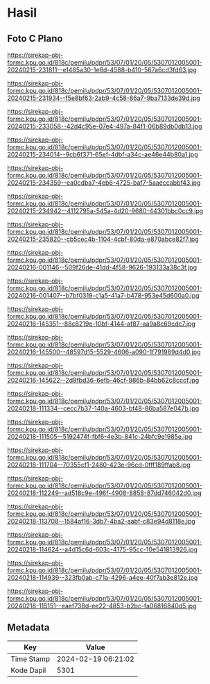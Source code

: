 # Hasil

## Foto C Plano

https://sirekap-obj-formc.kpu.go.id/818c/pemilu/pdpr/53/07/01/20/05/5307012005001-20240215-231811--e1465a30-1e6d-4588-b410-567a6cd3fd63.jpg

https://sirekap-obj-formc.kpu.go.id/818c/pemilu/pdpr/53/07/01/20/05/5307012005001-20240215-231934--f5e8bf63-2ab9-4c58-86a7-9ba7133de39d.jpg

https://sirekap-obj-formc.kpu.go.id/818c/pemilu/pdpr/53/07/01/20/05/5307012005001-20240215-233058--42d4c95e-07e4-497a-84f1-06b89db0db13.jpg

https://sirekap-obj-formc.kpu.go.id/818c/pemilu/pdpr/53/07/01/20/05/5307012005001-20240215-234014--9cb6f371-65ef-4dbf-a34c-ae46e44b80a1.jpg

https://sirekap-obj-formc.kpu.go.id/818c/pemilu/pdpr/53/07/01/20/05/5307012005001-20240215-234359--ea0cdba7-4eb6-4725-baf7-5aaeccabbf43.jpg

https://sirekap-obj-formc.kpu.go.id/818c/pemilu/pdpr/53/07/01/20/05/5307012005001-20240215-234942--4112795a-545a-4d20-9680-44301bbc0cc9.jpg

https://sirekap-obj-formc.kpu.go.id/818c/pemilu/pdpr/53/07/01/20/05/5307012005001-20240215-235820--cb5cec4b-1104-4cbf-80da-e870abce82f7.jpg

https://sirekap-obj-formc.kpu.go.id/818c/pemilu/pdpr/53/07/01/20/05/5307012005001-20240216-001146--509f26de-41dd-4f58-9626-193133a38c3f.jpg

https://sirekap-obj-formc.kpu.go.id/818c/pemilu/pdpr/53/07/01/20/05/5307012005001-20240216-001407--b7bf0319-c1a5-41a7-b478-953e45d600a0.jpg

https://sirekap-obj-formc.kpu.go.id/818c/pemilu/pdpr/53/07/01/20/05/5307012005001-20240216-145351--88c8219e-10bf-4144-af87-aa9a8c69cdc7.jpg

https://sirekap-obj-formc.kpu.go.id/818c/pemilu/pdpr/53/07/01/20/05/5307012005001-20240216-145500--48597d15-5529-4606-a090-1f791989d4d0.jpg

https://sirekap-obj-formc.kpu.go.id/818c/pemilu/pdpr/53/07/01/20/05/5307012005001-20240216-145622--2d8fbd36-6efb-46cf-986b-84bb62c8cccf.jpg

https://sirekap-obj-formc.kpu.go.id/818c/pemilu/pdpr/53/07/01/20/05/5307012005001-20240218-111334--cecc7b37-140a-4603-bf48-86ba587e047b.jpg

https://sirekap-obj-formc.kpu.go.id/818c/pemilu/pdpr/53/07/01/20/05/5307012005001-20240218-111505--5192474f-fbf6-4e3b-841c-24bfc9e1985e.jpg

https://sirekap-obj-formc.kpu.go.id/818c/pemilu/pdpr/53/07/01/20/05/5307012005001-20240218-111704--70355cf1-2480-423e-96cd-0fff189ffab8.jpg

https://sirekap-obj-formc.kpu.go.id/818c/pemilu/pdpr/53/07/01/20/05/5307012005001-20240218-112249--ad518c9e-496f-4908-8858-87dd746042d0.jpg

https://sirekap-obj-formc.kpu.go.id/818c/pemilu/pdpr/53/07/01/20/05/5307012005001-20240218-113708--1584af16-3db7-4ba2-aabf-c83e94d8118e.jpg

https://sirekap-obj-formc.kpu.go.id/818c/pemilu/pdpr/53/07/01/20/05/5307012005001-20240218-114624--a4d15c6d-603c-4175-95cc-10e541813926.jpg

https://sirekap-obj-formc.kpu.go.id/818c/pemilu/pdpr/53/07/01/20/05/5307012005001-20240218-114939--323fb0ab-c71a-4296-a4ee-40f7ab3e812e.jpg

https://sirekap-obj-formc.kpu.go.id/818c/pemilu/pdpr/53/07/01/20/05/5307012005001-20240218-115151--eaef738d-ee22-4853-b2bc-fa06816840d5.jpg


## Metadata

| Key        | Value               |
| ---------- | ------------------- |
| Time Stamp | 2024-02-19 06:21:02 |
| Kode Dapil | 5301                |



